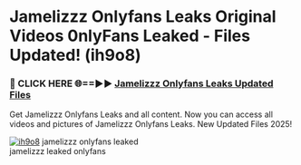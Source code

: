 # Jamelizzz Onlyfans Leaks Original Videos 0nlyFans Leaked - Files Updated! (ih9o8)

<h3>🔴 CLICK HERE 🌐==►► <a href="https://tinyurl.com/2wckxsce" rel="nofollow">Jamelizzz Onlyfans Leaks Updated Files</a></h3>

Get Jamelizzz Onlyfans Leaks and all content. Now you can access all videos and pictures of Jamelizzz Onlyfans Leaks. New Updated Files 2025!

[![ih9o8](https://i.imgur.com/AFduVYN.gif)](https://tinyurl.com/2wckxsce)
jamelizzz onlyfans leaked<br>
jamelizzz leaked onlyfans